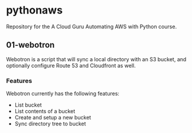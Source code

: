 # pythonaws

Repository for the A Cloud Guru Automating AWS with Python course.

## 01-webotron
Webotron is a script that will sync a local directory with an S3 bucket, and optionally configure Route 53 and Cloudfront as well.

### Features

Webotron currently has the following features:

- List bucket
- List contents of a bucket
- Create and setup a new bucket
- Sync directory tree to bucket
